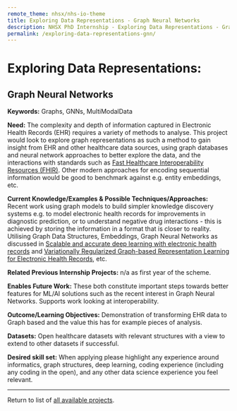 ```yaml
---
remote_theme: nhsx/nhs-io-theme
title: Exploring Data Representations - Graph Neural Networks
description: NHSX PhD Internship - Exploring Data Representations - Graph Neural Networks
permalink: /exploring-data-representations-gnn/
---
```


# Exploring Data Representations:
## Graph Neural Networks		

**Keywords:** Graphs, GNNs, MultiModalData

**Need:**  The complexity and depth of information captured in Electronic Health Records (EHR) requires a variety of methods to analyse.  This project would look to explore graph representations as such a method to gain insight from EHR and other healthcare data sources, using graph databases and neural network approaches to better explore the data, and the interactions with standards such as [Fast Healthcare Interoperability Resources (FHIR)](https://digital.nhs.uk/services/fhir-apis).  Other modern approaches for encoding sequential information would be good to benchmark against e.g. entity embeddings, etc.

**Current Knowledge/Examples & Possible Techniques/Approaches:**   Recent work using graph models to build simpler knowledge discovery systems e.g. to model electronic health records for improvements in diagnostic prediction, or to understand negative drug interactions - this is achieved by storing the information in a format that is closer to reality.  Utilising Graph Data Structures, Embeddings, Graph Neural Networks  as discussed in [Scalable and accurate deep learning with electronic health records](https://www.nature.com/articles/s41746-018-0029-1) and [Variationally Regularized Graph-based Representation Learning for Electronic Health Records](https://arxiv.org/abs/1912.03761), etc.

**Related Previous Internship Projects:** n/a as first year of the scheme.

**Enables Future Work:** These both constitute important steps towards better features for ML/AI solutions such as the recent interest in Graph Neural Networks.   Supports work looking at interoperability.

**Outcome/Learning Objectives:** Demonstration of transforming EHR data to Graph based and the value this has for example pieces of analysis.

**Datasets:** Open healthcare datasets with relevant structures with a view to extend to other datasets if successful.  

**Desired skill set:** When applying please highlight any experience around informatics, graph structures, deep learning, coding experience (including any coding in the open), and any other data science experience you feel relevant.

---
Return to list of [all available projects](https://nhsx.github.io/nhsx-internship-projects/).